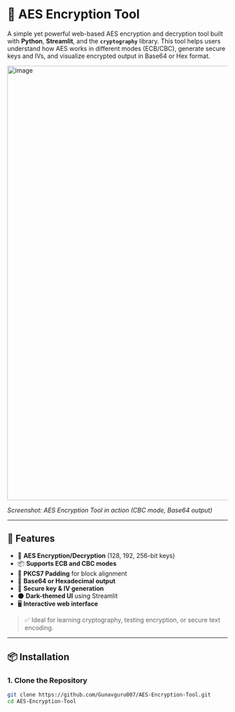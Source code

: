 # 🔐 AES Encryption Tool

A simple yet powerful web-based AES encryption and decryption tool built with **Python**, **Streamlit**, and the **`cryptography`** library. This tool helps users understand how AES works in different modes (ECB/CBC), generate secure keys and IVs, and visualize encrypted output in Base64 or Hex format.

<img width="1821" height="994" alt="image" src="https://github.com/user-attachments/assets/c8dd5597-3373-4052-8852-7fe5cad74f5b" />

*Screenshot: AES Encryption Tool in action (CBC mode, Base64 output)*

---

## 🚀 Features

- 🔐 **AES Encryption/Decryption** (128, 192, 256-bit keys)
- 📦 **Supports ECB and CBC modes**
- 🔁 **PKCS7 Padding** for block alignment
- 🧪 **Base64 or Hexadecimal output**
- 🔐 **Secure key & IV generation**
- 🌑 **Dark-themed UI** using Streamlit
- 🖥️ **Interactive web interface**

> ✅ Ideal for learning cryptography, testing encryption, or secure text encoding.

---

## 📦 Installation

### 1. Clone the Repository

```bash
git clone https://github.com/Gunavguru007/AES-Encryption-Tool.git
cd AES-Encryption-Tool
